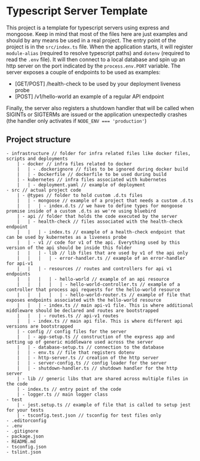 # Typescript Server Template

This project is a template for typescript servers using express and mongoose. Keep in mind that most of the files here are just examples and should by any means be used in a real project. The entry point of the project is in the `src/index.ts` file. When the application starts, it will register `module-alias` (required to resolve typescript paths) and `dotenv` (required to read the `.env` file). It will then connect to a local database and spin up an http server on the port indicated by the `process.env.PORT` variable.
The server exposes a couple of endpoints to be used as examples:

- [GET/POST] /health-check to be used by your deployment liveness probe
- [POST] /v1/hello-world an example of a regular API endpoint

Finally, the server also registers a shutdown handler that will be called when SIGINTs or SIGTERMs are issued or the application unexpectedly crashes (the handler only activates if `NODE_ENV === 'production'`)

## Project structure

```
- infrastructure // folder for infra related files like docker files, scripts and deployments
    | - docker // infra files related to docker
    |   | - .dockerignore // files to be ignored during docker build
    |   | - Dockerfile // dockerfile to be used during build
    | - kubernetes // infra files associated with kubernetes
    |   | - deployment.yaml // example of deployment
- src // actual project code
    | - @types // folder to hold custom .d.ts files
    |   | - mongoose // example of a project that needs a custom .d.ts
    |   |   | - index.d.ts // we have to define types for mongoose promise inside of a custom .d.ts as we're using bluebird
    | - api // folder that holds the code executed by the server
    |   | - health-check // files associated with the health-check endpoint
    |   |   | - index.ts // example of a health-check endpoint that can be used by kubernetes as a liveness probe
    |   | - v1 // code for v1 of the api. Everything used by this version of the api should be inside this folder
    |   |   | - lib // lib files that are used by v1 of the api only
    |   |   |   | - error-handler.ts // example of an error-handler for api-v1
    |   |   | - resources // routes and controllers for api v1 endpoints
    |   |   |   | - hello-world // example of an api resource
    |   |   |   |   | - hello-world-controller.ts // example of a controller that process api requests for the hello-world resource
    |   |   |   |   | - hello-world-router.ts // example of file that exposes endpoints associated with the hello-world resource
    |   |   | - index.ts // main api-v1 file. This is where additional middleware should be declared and routes are bootstrapped
    |   |   | - routes.ts // api-v1 routes
    |   | - index.ts // main api file. This is where different api versions are bootstrapped
    | - config // config files for the server
    |   | - app-setup.ts // construction of the express app and setting up of generic middleware used across the server
    |   | - database-setup.ts // connection to the database
    |   | - env.ts // file that registers dotenv
    |   | - http-server.ts // creation of the http server
    |   | - server-config.ts // config loader for the server
    |   | - shutdown-handler.ts // shutdown handler for the http server
    | - lib // generic libs that are shared across multiple files in the code
    | - index.ts // entry point of the code
    | - logger.ts // main logger class
- test
    | - jest.setup.ts // example of file that is called to setup jest for your tests
    | - tsconfig.test.json // tsconfig for test files only
- .editorconfig
- .env
- .gitignore
- package.json
- README.md
- tsconfig.json
- tslint.json
```